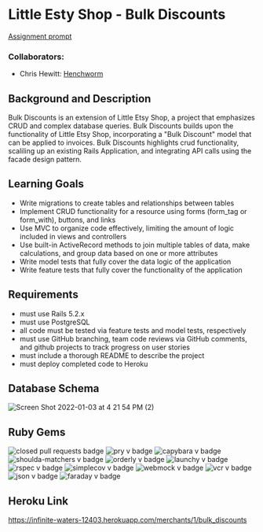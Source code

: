 # Little Esty Shop - Bulk Discounts
[Assignment prompt](https://backend.turing.edu/module2/projects/bulk_discounts)
### Collaborators:
* Chris Hewitt: [Henchworm](https://github.com/Henchworm)


## Background and Description

Bulk Discounts is an extension of Little Etsy Shop, a project that emphasizes CRUD and complex database queries. 
Bulk Discounts builds upon the functionality of Little Etsy Shop, incorporating a "Bulk Discount" model that can be applied to invoices. 
Bulk Discounts highlights crud functionality, scaliling up an existing Rails Application, and integrating API calls using the facade design pattern. 


## Learning Goals
- Write migrations to create tables and relationships between tables
- Implement CRUD functionality for a resource using forms (form_tag or form_with), buttons, and links
- Use MVC to organize code effectively, limiting the amount of logic included in views and controllers
- Use built-in ActiveRecord methods to join multiple tables of data, make calculations, and group data based on one or more attributes
- Write model tests that fully cover the data logic of the application
- Write feature tests that fully cover the functionality of the application

## Requirements
- must use Rails 5.2.x
- must use PostgreSQL
- all code must be tested via feature tests and model tests, respectively
- must use GitHub branching, team code reviews via GitHub comments, and github projects to track progress on user stories
- must include a thorough README to describe the project
- must deploy completed code to Heroku

## Database Schema

![Screen Shot 2022-01-03 at 4 21 54 PM (2)](https://user-images.githubusercontent.com/39470230/149063403-e5691f8b-2588-45b8-be89-dcc5c92fa3b8.png)

## Ruby Gems

![closed pull requests badge](https://img.shields.io/github/issues-pr-closed/croixk/little-esty-shop?color=blue)
![pry v badge](https://img.shields.io/gem/v/pry?color=blue&label=pry)
![capybara v badge](https://img.shields.io/gem/v/capybara?color=cyan&label=capybara)
![shoulda-matchers v badge](https://img.shields.io/gem/v/shoulda-matchers?label=shoulda-matchers)
![orderly v badge](https://img.shields.io/gem/v/orderly?label=orderly)
![launchy v badge](https://img.shields.io/gem/v/launchy?color=red&label=launchy)
![rspec v badge](https://img.shields.io/gem/v/rspec?color=orange&label=rspec)
![simplecov v badge](https://img.shields.io/gem/v/simplecov?color=green&label=simplecov)
![webmock v badge](https://img.shields.io/badge/webmock-v3.14.0-brightgreen)
![vcr v badge](https://img.shields.io/badge/vcr-v3.3.0-red)
![json v badge](https://img.shields.io/badge/json-v2.6.1-blue)
![faraday v badge](https://img.shields.io/badge/faraday-v2.1.0-yellow)

## Heroku Link 

https://infinite-waters-12403.herokuapp.com/merchants/1/bulk_discounts




